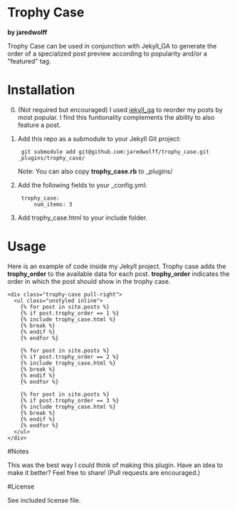 Trophy Case
===========
**by jaredwolff**

Trophy Case can be used in conjunction with Jekyll_GA to generate the order of a specialized post preview 
according to popularity and/or a "featured" tag.

# Installation

0. (Not required but encouraged) I used [jekyll\_ga](https://github.com/developmentseed/jekyll-ga) to reorder my posts by most popular. I find this funtionality complements the ability to also feature a post.

1. Add this repo as a submodule to your Jekyll Git project:

        git submodule add git@github.com:jaredwolff/trophy_case.git _plugins/trophy_case/

    Note: You can also copy **trophy\_case.rb** to _plugins/

2. Add the following fields to your _config.yml:

        trophy_case:
            num_items: 3

3. Add trophy\_case.html to your include folder.

# Usage

Here is an example of code inside my Jekyll project. Trophy case adds the **trophy\_order** to the available data for each post. **trophy\_order** indicates the order in which the post should show in the trophy case.

    <div class="trophy-case pull-right">
      <ul class="unstyled inline">
        {% for post in site.posts %}
        {% if post.trophy_order == 1 %}
        {% include trophy_case.html %}
        {% break %}
        {% endif %}
        {% endfor %}

        {% for post in site.posts %}
        {% if post.trophy_order == 2 %}
        {% include trophy_case.html %}
        {% break %}
        {% endif %}
        {% endfor %}

        {% for post in site.posts %}
        {% if post.trophy_order == 3 %}
        {% include trophy_case.html %}
        {% break %}
        {% endif %}
        {% endfor %}
      </ul>
    </div>

#Notes

This was the best way I could think of making this plugin. Have an idea to make it better? Feel free to share! (Pull requests are encouraged.)

#License

See included license file.

